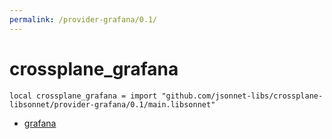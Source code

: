 ```yaml
---
permalink: /provider-grafana/0.1/
---
```


# crossplane_grafana

```jsonnet
local crossplane_grafana = import "github.com/jsonnet-libs/crossplane-libsonnet/provider-grafana/0.1/main.libsonnet"
```



* [grafana](grafana/index.md)
